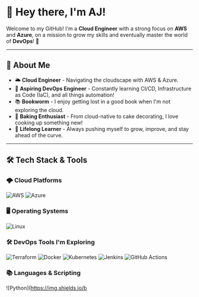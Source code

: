 # 👋 Hey there, I'm AJ!

Welcome to my GitHub! I'm a **Cloud Engineer** with a strong focus on **AWS** and **Azure**, on a mission to grow my skills and eventually master the world of **DevOps**! 🚀

---

## 🌟 About Me

- 🌥 **Cloud Engineer** - Navigating the cloudscape with AWS & Azure.
- 🎯 **Aspiring DevOps Engineer** - Constantly learning CI/CD, Infrastructure as Code (IaC), and all things automation!
- 📚 **Bookworm** - I enjoy getting lost in a good book when I'm not exploring the cloud.
- 🍰 **Baking Enthusiast** - From cloud-native to cake decorating, I love cooking up something new!
- 🌱 **Lifelong Learner** - Always pushing myself to grow, improve, and stay ahead of the curve.

---

## 🛠️ Tech Stack & Tools

### 🌩 Cloud Platforms
![AWS](https://img.shields.io/badge/AWS-%23FF9900.svg?style=for-the-badge&logo=amazon-aws&logoColor=white)
![Azure](https://img.shields.io/badge/Azure-%230072C6.svg?style=for-the-badge&logo=microsoft-azure&logoColor=white)

### 🖥 Operating Systems
![Linux](https://img.shields.io/badge/Linux-%23FCC624.svg?style=for-the-badge&logo=linux&logoColor=black)

### 🛠 DevOps Tools I'm Exploring
![Terraform](https://img.shields.io/badge/Terraform-%23623CE4.svg?style=for-the-badge&logo=terraform&logoColor=white)
![Docker](https://img.shields.io/badge/Docker-%232496ED.svg?style=for-the-badge&logo=docker&logoColor=white)
![Kubernetes](https://img.shields.io/badge/Kubernetes-%23326CE5.svg?style=for-the-badge&logo=kubernetes&logoColor=white)
![Jenkins](https://img.shields.io/badge/Jenkins-%23D24939.svg?style=for-the-badge&logo=jenkins&logoColor=white)
![GitHub Actions](https://img.shields.io/badge/GitHub%20Actions-%232088FF.svg?style=for-the-badge&logo=github-actions&logoColor=white)

### 📚 Languages & Scripting
![Python](https://img.shields.io/b
